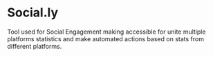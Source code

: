# Social.ly
Tool used for Social Engagement making accessible for unite multiple platforms statistics and make automated actions based on stats from different platforms.
